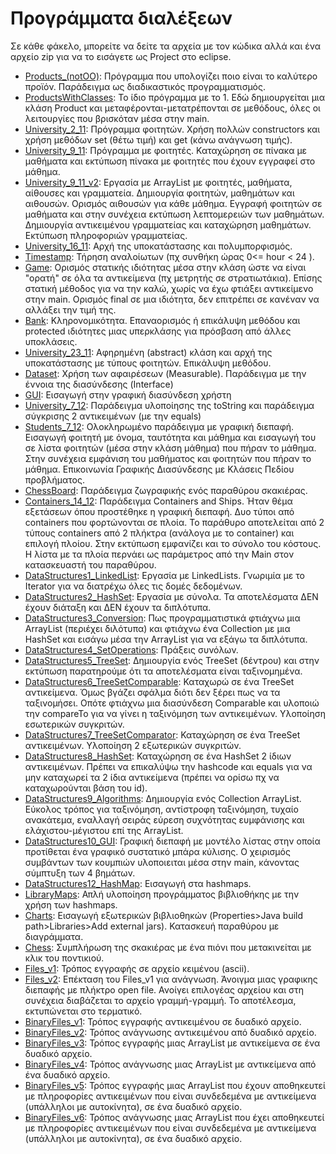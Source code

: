 # Προγράμματα διαλέξεων

Σε κάθε φάκελο, μπορείτε να δείτε τα αρχεία με τον κώδικα αλλά και ένα αρχείο zip για να το εισάγετε ως Project στο eclipse.

* [Products_(notOO)](./Products_(notOO)): Πρόγραμμα που υπολογίζει ποιο είναι το καλύτερο προϊόν. Παράδειγμα ως διαδικαστικός προγραμματισμός.  
* [ProductsWithClasses](./ProductsWithClasses): Το ίδιο πρόγραμμα με το 1. Εδώ δημιουργείται μια κλάση Product και μεταφέρονται-μετατρέπονται σε μεθόδους, όλες οι λειτουργίες που βρισκόταν μέσα στην main.  
* [University_2_11](./University_2_11): Πρόγραμμα φοιτητών. Χρήση πολλών constructors και χρήση μεθόδων set (θέτω τιμή) και get (κάνω ανάγνωση τιμής).  
* [University_9_11](./University_9_11): Πρόγραμμα με φοιτητές. Καταχώρηση σε πίνακα με μαθήματα και εκτύπωση πίνακα με φοιτητές που έχουν εγγραφεί στο μάθημα. 
* [University_9_11_v2](./University_16_11_v2): Εργασία με ArrayList με φοιτητές, μαθήματα, αίθουσες και γραμματεία. Δημιουργία φοιτητών, μαθημάτων και αιθουσών. Ορισμός αιθουσών για κάθε μάθημα. Εγγραφή φοιτητών σε μαθήματα και στην συνέχεια εκτύπωση λεπτομερειών των μαθημάτων. Δημιουργία αντικειμένου γραμματείας και καταχώρηση μαθημάτων. Εκτύπωση πληροφοριών γραμματείας.   
* [University_16_11](./University_16_11): Αρχή της υποκατάστασης και πολυμπορφισμός.  
* [Timestamp](./Timestamp): Τήρηση αναλοίωτων (πχ συνθήκη ώρας 0<= hour < 24 ).  
* [Game](./Game): Ορισμός στατικής ιδιότητας μέσα στην κλάση ώστε να είναι "ορατή" σε όλα τα αντικείμενα (πχ μετρητής σε στρατιωτάκια).  Επίσης στατική μέθοδος για να την καλώ, χωρίς να έχω φτιάξει αντικείμενο στην main. Ορισμός final σε μια ιδιότητα, δεν επιτρέπει σε κανέναν να αλλάξει την τιμή της.  
* [Bank](./Bank): Κληρονομικότητα. Επαναορισμός ή επικάλυψη μεθόδου και protected ιδιότητες μιας υπερκλάσης για πρόσβαση από άλλες υποκλάσεις.  
* [University_23_11](./University_23_11): Αφηρημένη (abstract) κλάση και αρχή της υποκατάστασης με τύπους φοιτητών. Επικάλυψη μεθόδου.   
* [Dataset](./Dataset): Χρήση των αφαιρέσεων (Measurable). Παράδειγμα με την έννοια της διασύνδεσης (Interface)  
* [GUI](./GUI): Εισαγωγή στην γραφική διασύνδεση χρήστη  
* [University_7_12](./University_7_12): Παράδειγμα υλοποίησης της toString και παράδειγμα σύγκρισης 2 αντικειμένων (με την equals)  
* [Students_7_12](./Students_7_12): Ολοκληρωμένο παράδειγμα με γραφική διεπαφή. Εισαγωγή φοιτητή με όνομα, ταυτότητα και μάθημα και εισαγωγή του σε λίστα φοιτητών (μέσα στην κλάση μάθημα) που πήραν το μάθημα. Στην συνέχεια εμφάνιση του μαθήματος και φοιτητών που πήραν το μάθημα. Επικοινωνία Γραφικής Διασύνδεσης με Κλάσεις Πεδίου προβλήματος.  
* [ChessBoard](./ChessBoard): Παράδειγμα ζωγραφικής ενός παραθύρου σκακιέρας.  
* [Containers_14_12](./Containers_14_12): Παράδειγμα Containers and Ships. Ήταν θέμα εξετάσεων όπου προστέθηκε η γραφική διεπαφή. Δυο τύποι από containers που φορτώνονται σε πλοία. Το παράθυρο αποτελείται από 2 τύπους containers από 2 πλήκτρα (ανάλογα με το container) και επιλογή πλοίου. Στην εκτύπωση εμφανίζει και το σύνολο του κόστους. Η λίστα με τα πλοία περνάει ως παράμετρος από την Main στον κατασκευαστή του παραθύρου.   
* [DataStructures1_LinkedList](./DataStructures1_LinkedList): Εργασία με LinkedLists. Γνωριμία με το Iterator για να διατρέχω όλες τις δομές δεδομένων.  
* [DataStructures2_HashSet](./DataStructures2_HashSet): Εργασία με σύνολα. Τα αποτελέσματα ΔΕΝ έχουν διάταξη και ΔΕΝ έχουν τα διπλότυπα.  
* [DataStructures3_Conversion](./DataStructures3_Conversion): Πως προγραμματιστικά φτιάχνω μια ArrayList (περιέχει διλότυπα) και φτιάχνω ένα Collection με μια HashSet και εισάγω μέσα την ArrayList για να εξάγω τα διπλότυπα.  
* [DataStructures4_SetOperations](./DataStructures4_SetOperations): Πράξεις συνόλων.  
* [DataStructures5_TreeSet](./DataStructures5_TreeSet): Δημιουργία ενός TreeSet (δέντρου) και στην εκτύπωση παρατηρούμε ότι τα αποτελέσματα είναι ταξινομημένα.  
* [DataStructures6_TreeSetComparable](./DataStructures6_TreeSetComparable): Καταχωρώ σε ένα TreeSet αντικείμενα. Όμως βγάζει σφάλμα διότι δεν ξέρει πως να τα ταξινομήσει. Οπότε φτιάχνω μια διασύνδεση Comparable και υλοποιώ την compareTo για να γίνει η ταξινόμηση των αντικειμένων. Υλοποίηση εσωτερικών συγκριτών.    
* [DataStructures7_TreeSetComparator](./DataStructures7_TreeSetComparator): Καταχώρηση σε ένα TreeSet αντικειμένων. Υλοποίηση 2 εξωτερικών συγκριτών.  
* [DataStructures8_HashSet](./DataStructures8_HashSet): Καταχώρηση σε ένα HashSet 2 ίδιων αντικειμένων. Πρέπει να επικαλύψω την hashcode και equals για να μην καταχωρεί τα 2 ίδια αντικείμενα (πρέπει να ορίσω πχ να καταχωρούνται βάση του id).  
* [DataStructures9_Algorithms](./DataStructures9_Algorithms): Δημιουργία ενός Collection ArrayList. Εύκολος τρόπος για ταξινόμηση, αντίστροφη ταξινόμηση, τυχαίο ανακάτεμα, εναλλαγή σειράς εύρεση συχνότητας ευμφάνισης και ελάχιστου-μέγιστου επί της ArrayList.  
* [DataStructures10_GUI](./DataStructures10_GUI): Γραφική διεπαφή με μοντέλο λίστας στην οποία προτίθεται ένα γραφικό συστατικό μπάρα κύλισης. Ο χειρισμός συμβάντων των κουμπιών υλοποιειται μέσα στην main, κάνοντας σύμπτυξη των 4 βημάτων.  
* [DataStructures12_HashMap](./DataStructures12_HashMap): Εισαγωγή στα hashmaps.  
* [LibraryMaps](./LibraryMaps): Απλή υλοποίηση προγράμματος βιβλιοθήκης με την χρήση των hashmaps.  
* [Charts](./Charts): Εισαγωγή εξωτερικών βιβλιοθηκών (Properties>Java build path>Libraries>Add external jars). Κατασκευή παραθύρου με διαγράμματα.  
* [Chess](./Chess): Συμπλήρωση της σκακιέρας με ένα πιόνι που μετακινείται με κλικ του ποντικιού.  
* [Files_v1](./Files_v1): Τρόπος εγγραφής σε αρχείο κειμένου (ascii).  
* [Files_v2](./Files_v2): Επέκταση του Files_v1 για ανάγνωση. Άνοιγμα μιας γραφικης διεπαφής με πλήκτρο open file. Ανοίγει επιλογέας αρχείου και στη συνέχεια διαβάζεται το αρχείο γραμμή-γραμμή. Το αποτέλεσμα, εκτυπώνεται στο τερματικό.  
* [BinaryFiles_v1](./BinaryFiles_v1): Τρόπος εγγραφής αντικειμένου σε δυαδικό αρχείο.  
* [BinaryFiles_v2](./BinaryFiles_v2): Τρόπος ανάγνωσης αντικειμένου από δυαδικό αρχείο.  
* [BinaryFiles_v3](./BinaryFiles_v3): Τρόπος εγγραφής μιας ArrayList με αντικείμενα σε ένα δυαδικό αρχείο.  
* [BinaryFiles_v4](./BinaryFiles_v4): Τρόπος ανάγνωσης μιας ArrayList με αντικείμενα από ένα δυαδικό αρχείο.  
* [BinaryFiles_v5](./BinaryFiles_v5): Τρόπος εγγραφής μιας ArrayList που έχουν αποθηκευτεί με πληροφορίες αντικειμένων που είναι συνδεδεμένα με αντικείμενα (υπάλληλοι με αυτοκίνητα), σε ένα δυαδικό αρχείο.  
* [BinaryFiles_v6](./BinaryFiles_v6): Τρόπος ανάγνωσης μιας ArrayList που έχει αποθηκευτεί με πληροφορίες αντικειμένων που είναι συνδεδεμένα με αντικείμενα (υπάλληλοι με αυτοκίνητα), σε ένα δυαδικό αρχείο.  
